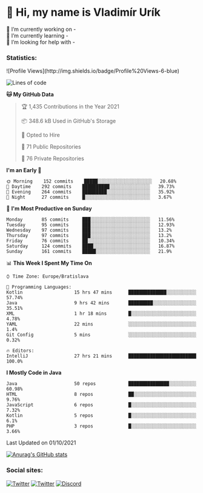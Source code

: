 <h1> 👋 Hi, my name is Vladimír Urík</h1>
<p>
 🔭 I’m currently working on -<br>
 🌱 I’m currently learning -<br>
 🤔 I’m looking for help with -<br>
</p>
<h3>Statistics:</h3>
<!--START_SECTION:waka-->
![Profile Views](http://img.shields.io/badge/Profile%20Views-6-blue)

![Lines of code](https://img.shields.io/badge/From%20Hello%20World%20I%27ve%20Written-4.0%20million%20lines%20of%20code-blue)

**🐱 My GitHub Data** 

> 🏆 1,435 Contributions in the Year 2021
 > 
> 📦 348.6 kB Used in GitHub's Storage 
 > 
> 💼 Opted to Hire
 > 
> 📜 71 Public Repositories 
 > 
> 🔑 76 Private Repositories  
 > 
**I'm an Early 🐤** 

```text
🌞 Morning    152 commits    █████░░░░░░░░░░░░░░░░░░░░   20.68% 
🌆 Daytime    292 commits    ██████████░░░░░░░░░░░░░░░   39.73% 
🌃 Evening    264 commits    █████████░░░░░░░░░░░░░░░░   35.92% 
🌙 Night      27 commits     █░░░░░░░░░░░░░░░░░░░░░░░░   3.67%

```
📅 **I'm Most Productive on Sunday** 

```text
Monday       85 commits     ███░░░░░░░░░░░░░░░░░░░░░░   11.56% 
Tuesday      95 commits     ███░░░░░░░░░░░░░░░░░░░░░░   12.93% 
Wednesday    97 commits     ███░░░░░░░░░░░░░░░░░░░░░░   13.2% 
Thursday     97 commits     ███░░░░░░░░░░░░░░░░░░░░░░   13.2% 
Friday       76 commits     ██░░░░░░░░░░░░░░░░░░░░░░░   10.34% 
Saturday     124 commits    ████░░░░░░░░░░░░░░░░░░░░░   16.87% 
Sunday       161 commits    █████░░░░░░░░░░░░░░░░░░░░   21.9%

```


📊 **This Week I Spent My Time On** 

```text
⌚︎ Time Zone: Europe/Bratislava

💬 Programming Languages: 
Kotlin                   15 hrs 47 mins      ██████████████░░░░░░░░░░░   57.74% 
Java                     9 hrs 42 mins       █████████░░░░░░░░░░░░░░░░   35.51% 
XML                      1 hr 18 mins        █░░░░░░░░░░░░░░░░░░░░░░░░   4.78% 
YAML                     22 mins             ░░░░░░░░░░░░░░░░░░░░░░░░░   1.4% 
Git Config               5 mins              ░░░░░░░░░░░░░░░░░░░░░░░░░   0.32%

🔥 Editors: 
IntelliJ                 27 hrs 21 mins      █████████████████████████   100.0%

```

**I Mostly Code in Java** 

```text
Java                     50 repos            ███████████████░░░░░░░░░░   60.98% 
HTML                     8 repos             ██░░░░░░░░░░░░░░░░░░░░░░░   9.76% 
JavaScript               6 repos             █░░░░░░░░░░░░░░░░░░░░░░░░   7.32% 
Kotlin                   5 repos             █░░░░░░░░░░░░░░░░░░░░░░░░   6.1% 
PHP                      3 repos             █░░░░░░░░░░░░░░░░░░░░░░░░   3.66%

```



 Last Updated on 01/10/2021
<!--END_SECTION:waka-->

[![Anurag's GitHub stats](https://github-readme-stats.vercel.app/api?username=vladimir-urik)](https://github.com/anuraghazra/github-readme-stats)

<h3>Social sites:</h3>
<p><a href="https://twitter.com/GGGEDR" target="_blank"><img alt="Twitter" src="https://img.shields.io/badge/twitter-%231DA1F2.svg?&style=for-the-badge&logo=twitter&logoColor=white" /></a> <a href="https://www.reddit.com/user/GGGEDR" target="_blank"><img alt="Twitter" src="https://img.shields.io/badge/reddit-%23FE6262.svg?&style=for-the-badge&logo=reddit&logoColor=white" /></a> <a href="https://discord.com/users/535708984959827978" target="_blank"><img alt="Discord" src="https://img.shields.io/badge/discord-%235865f2.svg?&style=for-the-badge&logo=discord&logoColor=white" />
</p>
